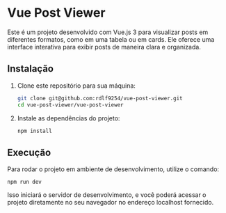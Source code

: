 # Vue Post Viewer

Este é um projeto desenvolvido com Vue.js 3 para visualizar posts em diferentes formatos, como em uma tabela ou em cards. Ele oferece uma interface interativa para exibir posts de maneira clara e organizada.

## Instalação

1. Clone este repositório para sua máquina:

   ```bash
   git clone git@github.com:rdlf9254/vue-post-viewer.git
   cd vue-post-viewer/vue-post-viewer

   ```

2. Instale as dependências do projeto:

   ```bash
   npm install
   ```

## Execução

Para rodar o projeto em ambiente de desenvolvimento, utilize o comando:

    npm run dev

Isso iniciará o servidor de desenvolvimento, e você poderá acessar o projeto diretamente no seu navegador no endereço localhost fornecido.


